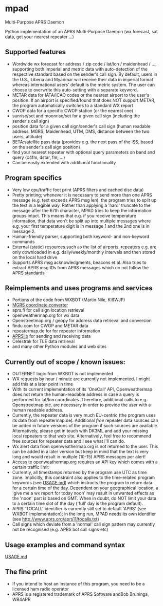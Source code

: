 # mpad

Multi-Purpose APRS Daemon

Python implementation of an APRS Multi-Purpose Daemon (wx forecast, sat data, get your nearest repeater ...)

## Supported features

- Wordwide wx forecast for address / zip code / lat/lon / maidenhead / ..., supporting both imperial and metric data with auto-detection of the respective standard based on the sender's call sign. By default, users in the U.S., Liberia and Myanmar will receive their data in imperial format whereas international users' default is the metric system. The user can choose to overwrite this auto-setting with a separate keyword.
- METAR data for IATA/ICAO codes or the nearest airport to the user's position. If an airport is specified/found that does NOT support METAR, the program automatically switches to a standard WX report
- CWOP data for a specific CWOP station (or the nearest one)
- sunrise/set and moonrise/set for a given call sign (including the sender's call sign)
- position data for a given call sign/sender's call sign (human readable address, MGRS, Maidenhead, UTM, DMS, distance between the two users, altitude)
- BETA:satellite pass data (provides e.g. the next pass of the ISS, based on the sender's call sign position)
- find your nearest repeater with optional query parameters on band and query (c4fm, dstar, fm, ...)
- Can be easily extended with additional functionality

## Program specifics

- Very low cpu/traffic foot print (APRS filters and cached disc data)
- Pretty printing; whenever it is necessary to send more than one APRS message (e.g. text exceeds APRS msg len), the program tries to split up the text in a legible way. Rather than applying a 'hard' truncate to the message after the 67th character, MPAD tries to keep the information groups intact. This means that e.g. if you receive temperature information, that data won't be split up into multiple messages where e.g. your first temperature digit is in message 1 and the 2nd one is in message 2.
- Human-friendly parser, supporting both keyword- and non-keyword commands
- External (static) resources such as the list of airports, repeaters e.g. are only downloaded in e.g. daily/weekly/monthly intervals and then stored on the local hard drive
- Supports APRS msg acknowledgments, beacons et al. Also tries to extract APRS msg IDs from APRS messages which do not follow the APRS standards

## Reimplements and uses programs and services

- Portions of the code from WXBOT (Martin Nile, KI6WJP)
- [MGRS coordinate converter](https://github.com/aydink/pymgrs)
- aprs.fi for call sign location retrieval
- openweathermap.org for wx data
- Openstreetmap.org / geopy for address data retrieval and conversion
- findu.com for CWOP and METAR data
- repeatermap.de for for repeater information
- [APRSlib](https://pypi.org/project/aprslib/) for sending and receiving data
- Celestrak for TLE data retrieval
- and many other Python modules and web sites

## Currently out of scope / known issues:

- OUTERNET logic from WXBOT is not implemented
- WX requests by hour / minute are currently not implemented. I might add this at a later point in time
- With its current implementation of its 'OneCall' API, Openweathermap does not return the human-readable address in case a query is performed for lat/lon coordinates. Therefore, additional calls to e.g. Openstreetmap etc. are necessary in order to provide the user with a human readable address.
- Currently, the repeater data is very much EU-centric (the program uses its data from repeatermap.de). Additional _free_ repeater data sources can be added in future versions of the program if such sources are available. Alternatively, please get in touch with DK3ML and add your missing local repeaters to that web site. Alternatively, feel free to recommend free sources for repeater data and I see what I'll can do. 
- Wx alert data from openweathermap.org is not returned to the user. This can be added in a later version but keep in mind that the text is very long and would result in multiple (10-15) APRS messages per alert!
- Access to openweathermap.org requires an API key which comes with a certain traffic limit
- Currently, all timestamps returned by the program use UTC as time zone. Implicitly, this constraint also applies to the time-related program keywords (see [USAGE.md](USAGE.md)) which instructs the program to return data for a certain time of the day. Dependent on your geographical location, a 'give me a wx report for today noon' may result in unwanted effects as the 'noon' part is based on GMT. When in doubt, do NOT limit your data to a certain time slot of the day ('full' day is the program default).
- APRS 'TOCALL' identifier is currently still set to default 'APRS' (see WXBOT implementation); in the long run, MPAD needs its own identifier (see http://www.aprs.org/aprs11/tocalls.txt)
- Call signs which deviate from a 'normal' call sign pattern may currently not be recognised (e.g. APRS bot call signs etc)


## Usage examples and command syntax

[USAGE.md](docs/USAGE.md)

## The fine print

- If you intend to host an instance of this program, you need to be a licensed ham radio operator
- APRS is a registered trademark of APRS Software andBob Bruninga, WB4APR
